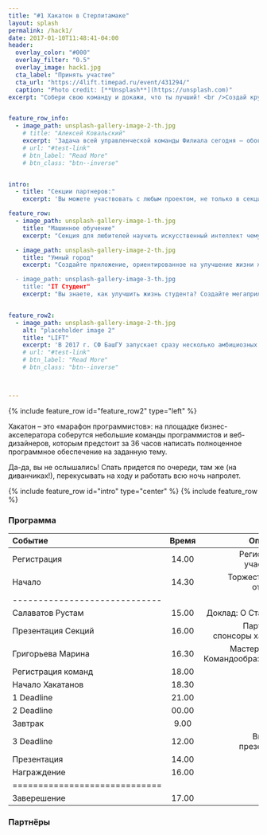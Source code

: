 ```yaml
---
title: "#1 Хакатон в Стерлитамаке"
layout: splash
permalink: /hack1/
date: 2017-01-10T11:48:41-04:00
header:
  overlay_color: "#000"
  overlay_filter: "0.5"
  overlay_image: hack1.jpg
  cta_label: "Принять участие"
  cta_url: "https://4lift.timepad.ru/event/431294/"
  caption: "Photo credit: [**Unsplash**](https://unsplash.com)"
excerpt: "Собери свою команду и докажи, что ты лучший! <br />Создай крутой прототип и получи ценный приз!"


feature_row_info:
  - image_path: unsplash-gallery-image-2-th.jpg
    # title: "Алексей Ковальский"
    excerpt: 'Задача всей управленческой команды Филиала сегодня – обогнать стремительно изменяющееся время, стать университетом будущего. Машинное обучение, робототехника, тренинговые технологии в обучении, облачная школа – все эти и многие другие проекты позволят превратить исторически самый сильный ВУЗ юга Башкортостана в центр притяжения талантливых амбициозных абитуриентов и выпускников.  '
    # url: "#test-link"
    # btn_label: "Read More"
    # btn_class: "btn--inverse"


intro:
  - title: "Секции партнеров:"
    excerpt: 'Вы можете участвовать с любым проектом, не только в секциях партнеров.'

feature_row:
  - image_path: unsplash-gallery-image-1-th.jpg
    title: "Машинное обучение"
    excerpt: "Секция для любителей научить искусственный интеллект чему-нибудь новенькому"

  - image_path: unsplash-gallery-image-2-th.jpg
    title: "Умный город"
    excerpt: "Создайте приложение, ориентированное на улучшение жизни жителей вашего любимого города

  - image_path: unsplash-gallery-image-3-th.jpg
    title: "IT Студент"
    excerpt: "Вы знаете, как улучшить жизнь студента? Создайте мегаприложение!"


feature_row2:
  - image_path: unsplash-gallery-image-2-th.jpg
    alt: "placeholder image 2"
    title: "LIFT"
    excerpt: 'В 2017 г. СФ БашГУ запускает сразу несколько амбициозных проектов, которые объединит под своим крылом созданный в начале года бизнес-акселератор LIFT. Одним из таких проектов станет первый на юге Башкортостана хакатон.'
    # url: "#test-link"
    # btn_label: "Read More"
    # btn_class: "btn--inverse"



---
```

{% include feature_row id="feature_row2" type="left" %}

Хакатон – это «марафон программистов»: на площадке бизнес-акселератора соберутся небольшие команды программистов и веб-дизайнеров, которым предстоит за 36 часов написать полноценное программное обеспечение на заданную тему.

Да-да, вы не ослышались! Спать придется по очереди, там же (на диванчиках!), перекусывать на ходу и работать всю ночь напролет.


{% include feature_row id="intro" type="center" %}
{% include feature_row %}


### Программа

| Событие | Время | Описание |
|:--------|:-------:|--------:|
| Регистрация   | 14.00   | Регистрация участников   |
| Начало   | 14.30   | Торжественное открытие   |
|-----------------------------|
| Салаватов Рустам   | 15.00   | Доклад: О Стартапах   |
| Презентация Секций   | 16.00   |  Партнеры и спонсоры хакатона  |
| Григорьева Марина   | 16.30   | Мастер-класс: Командообразование   |
| Регистрация команд   | 18.00   |    |
| Начало Хакатанов    | 18.30   |    |
| 1 Deadline   | 21.00   |    |
| 2 Deadline   | 00.00   |    |
| Завтрак   | 9.00   |    |
| 3 Deadline   | 12.00   |  Выгрузка презентаций  |
| Презентация   | 14.00   |    |
| Награждение   | 16.00   |    |
|=============================|
| Заверешение   | 17.00   |    |

<!-- {: style="text-align: center;"} -->


### Партнёры
<!--
| Header1 | Header2 | Header3 |
|:--------|:-------:|--------:|
| cell1   | cell2   | cell3   |
| cell4   | cell5   | cell6   |
|=============================|
| Foot1   | Foot2   | Foot3   | -->

